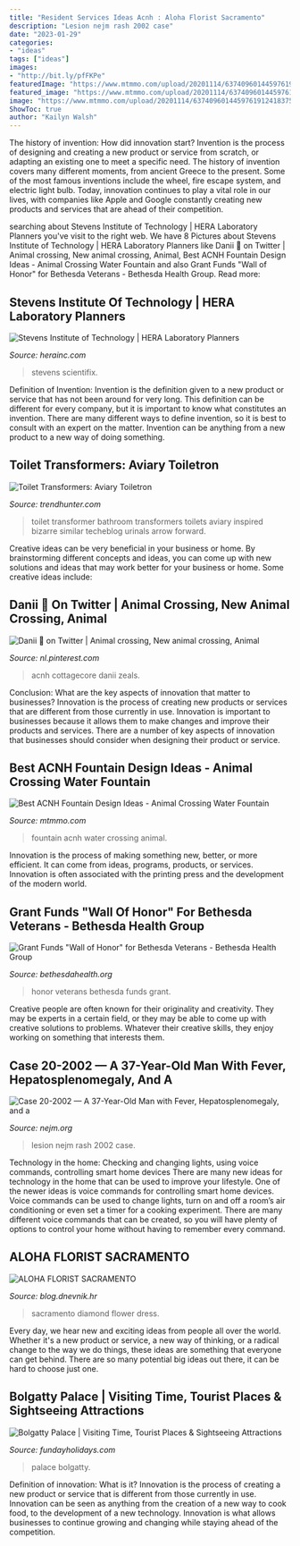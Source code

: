 ```yaml
---
title: "Resident Services Ideas Acnh : Aloha Florist Sacramento"
description: "Lesion nejm rash 2002 case"
date: "2023-01-29"
categories:
- "ideas"
tags: ["ideas"]
images:
- "http://bit.ly/pfFKPe"
featuredImage: "https://www.mtmmo.com/upload/20201114/6374096014459761912418375.jpg"
featured_image: "https://www.mtmmo.com/upload/20201114/6374096014459761912418375.jpg"
image: "https://www.mtmmo.com/upload/20201114/6374096014459761912418375.jpg"
ShowToc: true
author: "Kailyn Walsh"
---
```



The history of invention: How did innovation start?
Invention is the process of designing and creating a new product or service from scratch, or adapting an existing one to meet a specific need. The history of invention covers many different moments, from ancient Greece to the present. Some of the most famous inventions include the wheel, fire escape system, and electric light bulb. Today, innovation continues to play a vital role in our lives, with companies like Apple and Google constantly creating new products and services that are ahead of their competition.

	

		
searching about Stevens Institute of Technology | HERA Laboratory Planners you've visit to the right web. We have 8 Pictures about Stevens Institute of Technology | HERA Laboratory Planners like Danii 🌿 on Twitter | Animal crossing, New animal crossing, Animal, Best ACNH Fountain Design Ideas - Animal Crossing Water Fountain and also Grant Funds &quot;Wall of Honor&quot; for Bethesda Veterans - Bethesda Health Group. Read more:
		
    
## Stevens Institute Of Technology | HERA Laboratory Planners

<img loading=lazy src="http://herainc.com/wp-content/uploads/2020/06/Stevens_Healthcare-Innovation-Lab.jpg" onerror="this.onerror=null;this.src='https://tse2.mm.bing.net/th?id=OIP.UugoeWTMYm0kuY3hxNJXdQHaD_&amp;pid=15.1';" alt="Stevens Institute of Technology | HERA Laboratory Planners">

_Source: herainc.com_

>stevens scientifix. 

	

Definition of Invention:
Invention is the definition given to a new product or service that has not been around for very long. This definition can be different for every company, but it is important to know what constitutes an invention. There are many different ways to define invention, so it is best to consult with an expert on the matter. Invention can be anything from a new product to a new way of doing something.

    
## Toilet Transformers: Aviary Toiletron

<img loading=lazy src="http://cdn.trendhunterstatic.com/thumbs/toiletron-toilet-transformer-in-aviary.jpeg" onerror="this.onerror=null;this.src='https://tse1.mm.bing.net/th?id=OIP.VtsRHRTcZS5CZNqf6PanVgHaE8&amp;pid=15.1';" alt="Toilet Transformers: Aviary Toiletron">

_Source: trendhunter.com_

>toilet transformer bathroom transformers toilets aviary inspired bizarre similar techeblog urinals arrow forward. 

	

Creative ideas can be very beneficial in your business or home. By brainstorming different concepts and ideas, you can come up with new solutions and ideas that may work better for your business or home. Some creative ideas include:

    
## Danii 🌿 On Twitter | Animal Crossing, New Animal Crossing, Animal

<img loading=lazy src="https://i.pinimg.com/736x/54/13/e0/5413e0ba0b5fa27c905ced59039f44e2.jpg" onerror="this.onerror=null;this.src='https://tse2.mm.bing.net/th?id=OIP.yV1n-HQDU1V2BvwzShB3oAHaEK&amp;pid=15.1';" alt="Danii 🌿 on Twitter | Animal crossing, New animal crossing, Animal">

_Source: nl.pinterest.com_

>acnh cottagecore danii zeals. 

	

Conclusion: What are the key aspects of innovation that matter to businesses?
Innovation is the process of creating new products or services that are different from those currently in use. Innovation is important to businesses because it allows them to make changes and improve their products and services. There are a number of key aspects of innovation that businesses should consider when designing their product or service.

    
## Best ACNH Fountain Design Ideas - Animal Crossing Water Fountain

<img loading=lazy src="https://www.mtmmo.com/upload/20201114/6374096014459761912418375.jpg" onerror="this.onerror=null;this.src='https://tse1.mm.bing.net/th?id=OIP.Z1Oq4vbRq8uzL0s7siNJLgHaEK&amp;pid=15.1';" alt="Best ACNH Fountain Design Ideas - Animal Crossing Water Fountain">

_Source: mtmmo.com_

>fountain acnh water crossing animal. 

	

Innovation is the process of making something new, better, or more efficient. It can come from ideas, programs, products, or services. Innovation is often associated with the printing press and the development of the modern world.

    
## Grant Funds &quot;Wall Of Honor&quot; For Bethesda Veterans - Bethesda Health Group

<img loading=lazy src="https://www.bethesdahealth.org/wp-content/uploads/2016/10/IMGP8034.jpg" onerror="this.onerror=null;this.src='https://tse1.mm.bing.net/th?id=OIP.jctsCs1rEh9u6e5TCx-N4gHaFT&amp;pid=15.1';" alt="Grant Funds &quot;Wall of Honor&quot; for Bethesda Veterans - Bethesda Health Group">

_Source: bethesdahealth.org_

>honor veterans bethesda funds grant. 

	

Creative people are often known for their originality and creativity. They may be experts in a certain field, or they may be able to come up with creative solutions to problems. Whatever their creative skills, they enjoy working on something that interests them.

    
## Case 20-2002 — A 37-Year-Old Man With Fever, Hepatosplenomegaly, And A

<img loading=lazy src="http://www.nejm.org/na101/home/literatum/publisher/mms/journals/content/nejm/2002/nejm_2002.346.issue-26/nejmcpc010056/production/images/medium/nejmcpc010056_f2.gif" onerror="this.onerror=null;this.src='https://tse3.mm.bing.net/th?id=OIP.BOrzF02pBzVl-KUqj55SvwAAAA&amp;pid=15.1';" alt="Case 20-2002 — A 37-Year-Old Man with Fever, Hepatosplenomegaly, and a">

_Source: nejm.org_

>lesion nejm rash 2002 case. 

	

Technology in the home: Checking and changing lights, using voice commands, controlling smart home devices
There are many new ideas for technology in the home that can be used to improve your lifestyle. One of the newer ideas is voice commands for controlling smart home devices. Voice commands can be used to change lights, turn on and off a room’s air conditioning or even set a timer for a cooking experiment. There are many different voice commands that can be created, so you will have plenty of options to control your home without having to remember every command.

    
## ALOHA FLORIST SACRAMENTO

<img loading=lazy src="http://bit.ly/pfFKPe" onerror="this.onerror=null;this.src='https://tse1.mm.bing.net/th?id=OIP.liyNJ7kSz8C30BF2yUjzrgHaE7&amp;pid=15.1';" alt="ALOHA FLORIST SACRAMENTO">

_Source: blog.dnevnik.hr_

>sacramento diamond flower dress. 

	

Every day, we hear new and exciting ideas from people all over the world. Whether it's a new product or service, a new way of thinking, or a radical change to the way we do things, these ideas are something that everyone can get behind. There are so many potential big ideas out there, it can be hard to choose just one.

    
## Bolgatty Palace | Visiting Time, Tourist Places &amp; Sightseeing Attractions

<img loading=lazy src="https://www.fundayholidays.com/wp-content/uploads/2020/02/BOLGATTY-PALACE-1.jpg" onerror="this.onerror=null;this.src='https://tse1.mm.bing.net/th?id=OIP.l30kYwViBzNysZEOnFukjAHaCO&amp;pid=15.1';" alt="Bolgatty Palace | Visiting Time, Tourist Places &amp; Sightseeing Attractions">

_Source: fundayholidays.com_

>palace bolgatty. 

	

Definition of innovation: What is it?
Innovation is the process of creating a new product or service that is different from those currently in use. Innovation can be seen as anything from the creation of a new way to cook food, to the development of a new technology. Innovation is what allows businesses to continue growing and changing while staying ahead of the competition.

